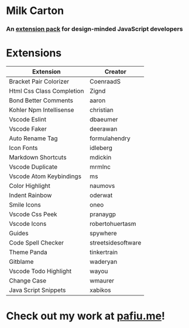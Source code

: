 # Milk Carton

### An [extension pack](https://code.visualstudio.com/docs/extensionAPI/extension-manifest#_extension-packs) for design-minded JavaScript developers

# Extensions

|Extension|Creator|
|-|-|
| Bracket Pair Colorizer | CoenraadS |
| Html Css Class Completion | Zignd |
| Bond Better Comments | aaron |
| Kohler Npm Intellisense | christian |
| Vscode Eslint | dbaeumer |
| Vscode Faker | deerawan |
| Auto Rename Tag | formulahendry |
| Icon Fonts | idleberg |
| Markdown Shortcuts | mdickin |
| Vscode Duplicate | mrmlnc |
| Vscode Atom Keybindings | ms |
| Color Highlight | naumovs |
| Indent Rainbow | oderwat |
| Smile Icons | oneo |
| Vscode Css Peek | pranaygp |
| Vscode Icons | robertohuertasm |
| Guides | spywhere |
| Code Spell Checker | streetsidesoftware |
| Theme Panda | tinkertrain |
| Gitblame | waderyan |
| Vscode Todo Highlight | wayou |
| Change Case | wmaurer |
| Java Script Snippets | xabikos |

# Check out my work at [pafiu.me](http://pafiu.me)!
